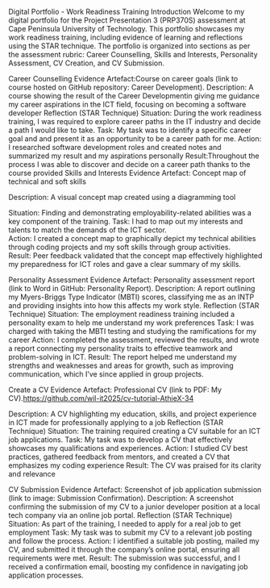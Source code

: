 Digital Portfolio - Work Readiness Training
Introduction
Welcome to my digital portfolio for the Project Presentation 3 (PRP370S) assessment at Cape Peninsula University of Technology. This portfolio showcases my work readiness training, including evidence of learning and reflections using the STAR technique. The portfolio is organized into sections as per the assessment rubric: Career Counselling, Skills and Interests, Personality Assessment, CV Creation, and CV Submission.

Career Counselling
Evidence
Artefact:Course on career goals (link to course hosted on GitHub repository: Career Development).
Description: A course showing the result of the Career Developmentin giving me guidance my career aspirations in the ICT field, focusing on becoming a software developer
Reflection (STAR Technique)
Situation: During the work readiness training, I was required to explore career paths in the IT industry and decide a path I would like to take.
Task: My task was to identify a specific career goal and and present it as an opportunity to be a career path for me.
Action: I researched software development roles and created notes and summarized my result and my aspirations personally 
Result:Throughout the process I was able to discover and decide on a career path thanks to the course provided
Skills and Interests
Evidence
Artefact: Concept map of technical and soft skills 


Description: A visual concept map created using a diagramming tool 
 
Situation: Finding and demonstrating employability-related abilities was a key component of the training.
Task: I had to map out my interests and talents to match the demands of the ICT sector.  
Action: I created a concept map to graphically depict my technical abilities through coding projects and my soft skills through group activities.  
Result: Peer feedback validated that the concept map effectively highlighted my preparedness for ICT roles and gave a clear summary of my skills.

Personality Assessment
Evidence
Artefact: Personality assessment report (link to Word in GitHub: Personality Report).
Description: A report outlining my Myers-Briggs Type Indicator (MBTI) scores, classifying me as an INTP and providing insights into how this affects my work style.
Reflection (STAR Technique)
Situation: The employment readiness training included a personality exam to help me understand my work preferences
Task: I was charged with taking the MBTI testing and studying the ramifications for my career
Action: I completed the assessment, reviewed the results, and wrote a report connecting my personality traits to effective teamwork and problem-solving in ICT.
Result: The report helped me understand my strengths and weaknesses and areas for growth, such as improving communication, which I’ve since applied in group projects.

Create a CV
Evidence
Artefact: Professional CV (link to PDF: My CV).https://github.com/wil-it2025/cv-tutorial-AthieX-34

Description: A  CV highlighting my education, skills, and project experience in ICT made for professionally applying to a job
Reflection (STAR Technique)
Situation: The training required creating a CV suitable for an ICT job applications.
Task: My task was to develop a CV that effectively showcases my qualifications and experiences.
Action: I studied CV best practices, gathered feedback from mentors, and created a CV that emphasizes my coding experience
Result: The CV was praised for its clarity and relevance

CV Submission
Evidence
Artefact: Screenshot of job application submission (link to image: Submission Confirmation).
Description: A screenshot confirming the submission of my CV to a junior developer position at a local tech company via an online job portal.
Reflection (STAR Technique)
Situation: As part of the training, I needed to apply for a real job to get employment 
Task: My task was to submit my CV to a relevant job posting and follow the process.
Action: I identified a suitable job posting, mailed my CV, and submitted it through the company’s online portal, ensuring all requirements were met.
Result: The submission was successful, and I received a confirmation email, boosting my confidence in navigating job application processes.


